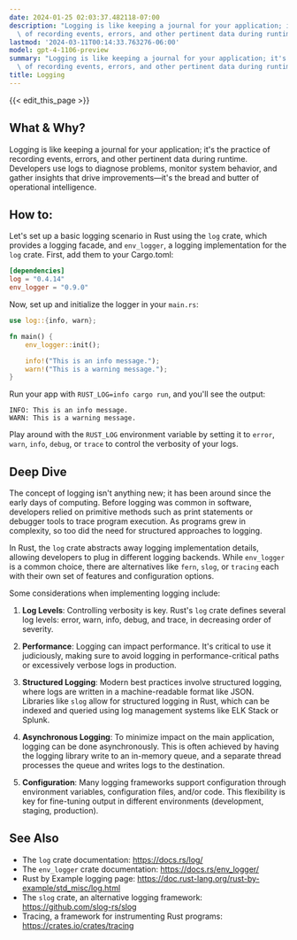 ```yaml
---
date: 2024-01-25 02:03:37.482118-07:00
description: "Logging is like keeping a journal for your application; it's the practice\
  \ of recording events, errors, and other pertinent data during runtime. Developers\u2026"
lastmod: '2024-03-11T00:14:33.763276-06:00'
model: gpt-4-1106-preview
summary: "Logging is like keeping a journal for your application; it's the practice\
  \ of recording events, errors, and other pertinent data during runtime. Developers\u2026"
title: Logging
---
```


{{< edit_this_page >}}

## What & Why?

Logging is like keeping a journal for your application; it's the practice of recording events, errors, and other pertinent data during runtime. Developers use logs to diagnose problems, monitor system behavior, and gather insights that drive improvements—it's the bread and butter of operational intelligence.

## How to:

Let's set up a basic logging scenario in Rust using the `log` crate, which provides a logging facade, and `env_logger`, a logging implementation for the `log` crate. First, add them to your Cargo.toml:

```toml
[dependencies]
log = "0.4.14"
env_logger = "0.9.0"
```

Now, set up and initialize the logger in your `main.rs`:

```rust
use log::{info, warn};

fn main() {
    env_logger::init();

    info!("This is an info message.");
    warn!("This is a warning message.");
}
```

Run your app with `RUST_LOG=info cargo run`, and you'll see the output:

```
INFO: This is an info message.
WARN: This is a warning message.
```

Play around with the `RUST_LOG` environment variable by setting it to `error`, `warn`, `info`, `debug`, or `trace` to control the verbosity of your logs.

## Deep Dive

The concept of logging isn't anything new; it has been around since the early days of computing. Before logging was common in software, developers relied on primitive methods such as print statements or debugger tools to trace program execution. As programs grew in complexity, so too did the need for structured approaches to logging.

In Rust, the `log` crate abstracts away logging implementation details, allowing developers to plug in different logging backends. While `env_logger` is a common choice, there are alternatives like `fern`, `slog`, or `tracing` each with their own set of features and configuration options. 

Some considerations when implementing logging include:

1. **Log Levels**: Controlling verbosity is key. Rust's `log` crate defines several log levels: error, warn, info, debug, and trace, in decreasing order of severity.

2. **Performance**: Logging can impact performance. It's critical to use it judiciously, making sure to avoid logging in performance-critical paths or excessively verbose logs in production.

3. **Structured Logging**: Modern best practices involve structured logging, where logs are written in a machine-readable format like JSON. Libraries like `slog` allow for structured logging in Rust, which can be indexed and queried using log management systems like ELK Stack or Splunk.

4. **Asynchronous Logging**: To minimize impact on the main application, logging can be done asynchronously. This is often achieved by having the logging library write to an in-memory queue, and a separate thread processes the queue and writes logs to the destination.

5. **Configuration**: Many logging frameworks support configuration through environment variables, configuration files, and/or code. This flexibility is key for fine-tuning output in different environments (development, staging, production).

## See Also

- The `log` crate documentation: https://docs.rs/log/
- The `env_logger` crate documentation: https://docs.rs/env_logger/
- Rust by Example logging page: https://doc.rust-lang.org/rust-by-example/std_misc/log.html
- The `slog` crate, an alternative logging framework: https://github.com/slog-rs/slog
- Tracing, a framework for instrumenting Rust programs: https://crates.io/crates/tracing

